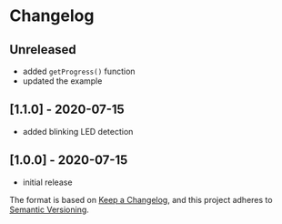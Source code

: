 # Changelog

## Unreleased
- added ```getProgress()``` function
- updated the example


## [1.1.0] - 2020-07-15
- added blinking LED detection

## [1.0.0] - 2020-07-15
- initial release

The format is based on [Keep a Changelog](https://keepachangelog.com/en/1.0.0/),
and this project adheres to [Semantic Versioning](https://semver.org/spec/v2.0.0.html).